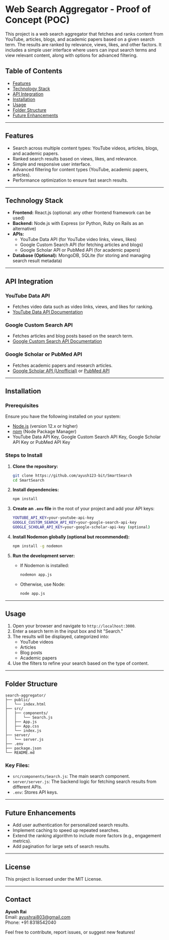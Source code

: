 
# Web Search Aggregator - Proof of Concept (POC)

This project is a web search aggregator that fetches and ranks content from YouTube, articles, blogs, and academic papers based on a given search term. The results are ranked by relevance, views, likes, and other factors. It includes a simple user interface where users can input search terms and view relevant content, along with options for advanced filtering.

## Table of Contents
- [Features](#features)
- [Technology Stack](#technology-stack)
- [API Integration](#api-integration)
- [Installation](#installation)
- [Usage](#usage)
- [Folder Structure](#folder-structure)
- [Future Enhancements](#future-enhancements)

---

## Features
- Search across multiple content types: YouTube videos, articles, blogs, and academic papers.
- Ranked search results based on views, likes, and relevance.
- Simple and responsive user interface.
- Advanced filtering for content types (YouTube, academic papers, articles).
- Performance optimization to ensure fast search results.

---

## Technology Stack
- **Frontend:** React.js (optional: any other frontend framework can be used)
- **Backend:** Node.js with Express (or Python, Ruby on Rails as an alternative)
- **APIs:**
  - YouTube Data API (for YouTube video links, views, likes)
  - Google Custom Search API (for fetching articles and blogs)
  - Google Scholar API or PubMed API (for academic papers)
- **Database (Optional):** MongoDB, SQLite (for storing and managing search result metadata)

---

## API Integration
### YouTube Data API
- Fetches video data such as video links, views, and likes for ranking.
- [YouTube Data API Documentation](https://developers.google.com/youtube/v3)

### Google Custom Search API
- Fetches articles and blog posts based on the search term.
- [Google Custom Search API Documentation](https://developers.google.com/custom-search/v1/overview)

### Google Scholar or PubMed API
- Fetches academic papers and research articles.
- [Google Scholar API (Unofficial)](https://serpapi.com/google-scholar-api) or [PubMed API](https://www.ncbi.nlm.nih.gov/home/develop/api/)

---

## Installation

### Prerequisites
Ensure you have the following installed on your system:
- [Node.js](https://nodejs.org/) (version 12.x or higher)
- [npm](https://www.npmjs.com/) (Node Package Manager)
- YouTube Data API Key, Google Custom Search API Key, Google Scholar API Key or PubMed API Key

### Steps to Install

1. **Clone the repository:**

   ```bash
   git clone https://github.com/ayush123-bit/SmartSearch
   cd SmartSearch
   ```

2. **Install dependencies:**

   ```bash
   npm install
   ```

3. **Create an `.env` file** in the root of your project and add your API keys:

   ```bash
   YOUTUBE_API_KEY=your-youtube-api-key
   GOOGLE_CUSTOM_SEARCH_API_KEY=your-google-search-api-key
   GOOGLE_SCHOLAR_API_KEY=your-google-scholar-api-key (optional)
   ```

4. **Install Nodemon globally (optional but recommended):**

   ```bash
   npm install -g nodemon
   ```

5. **Run the development server:**

   - If Nodemon is installed:
   
     ```bash
     nodemon app.js
     ```

   - Otherwise, use Node:

     ```bash
     node app.js
     ```

---

## Usage

1. Open your browser and navigate to `http://localhost:3000`.
2. Enter a search term in the input box and hit "Search."
3. The results will be displayed, categorized into:
   - YouTube videos
   - Articles
   - Blog posts
   - Academic papers
4. Use the filters to refine your search based on the type of content.

---

## Folder Structure
```
search-aggregator/
├── public/
│   └── index.html
├── src/
│   ├── components/
│   │   └── Search.js
│   ├── App.js
│   ├── App.css
│   └── index.js
├── server/
│   └── server.js
├── .env
├── package.json
└── README.md
```

### Key Files:
- `src/components/Search.js`: The main search component.
- `server/server.js`: The backend logic for fetching search results from different APIs.
- `.env`: Stores API keys.
  
---

## Future Enhancements
- Add user authentication for personalized search results.
- Implement caching to speed up repeated searches.
- Extend the ranking algorithm to include more factors (e.g., engagement metrics).
- Add pagination for large sets of search results.

---

## License
This project is licensed under the MIT License.

---

## Contact
**Ayush Rai**  
Email: ayushrai803@gmail.com  
Phone: +91 8318542040

Feel free to contribute, report issues, or suggest new features!
